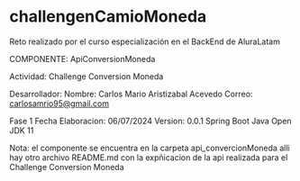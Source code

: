 # challengenCamioMoneda
Reto realizado por el curso especialización en el BackEnd de AluraLatam


COMPONENTE:  ApiConversionMoneda

Actividad:
    Challenge Conversion Moneda

Desarrollador:
    Nombre: Carlos Mario Aristizabal Acevedo
    Correo: carlosamrio95@gmail.com

Fase 1
    Fecha Elaboracion: 06/07/2024
    Version: 0.0.1
    Spring Boot
    Java Open JDK 11 

Nota: 
el componente se encuentra en la carpeta api_convercionMoneda
alli hay otro archivo README.md
con la expñicacion de la api realizada para el Challenge Conversion Moneda


